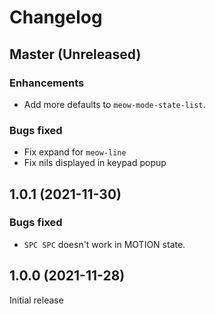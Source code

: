 # Changelog

## Master (Unreleased)

### Enhancements
* Add more defaults to `meow-mode-state-list`.

### Bugs fixed
* Fix expand for `meow-line`
* Fix nils displayed in keypad popup

## 1.0.1 (2021-11-30)
### Bugs fixed
* `SPC SPC` doesn't work in MOTION state.

## 1.0.0 (2021-11-28)
Initial release
